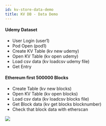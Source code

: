 ```yaml
---
id: kv-store-data-demo
title: KV DB - Data Demo
---
```


#### Udemy Dataset

- User Login (user1)
- Pod Open  (pod1)
- Create KV Table (kv new udemy)
- Open KV Table (kv open udemy)
- Load csv data (kv loadcsv udemy file)
- Get Entry 

#### Ethereum first 500000 Blocks

- Create Table (kv new blocks)
- Open KV Table (kv open blocks)
- Load csv data (kv loadcsv blocks file)
- Get Block data (kv get blocks blocknumber)
- Check that block data with etherscan 

[![](https://j.gifs.com/jZDwkl.gif)](https://gateway.ethswarm.org/access/2688969c020cb736afae9b2f6d65c834414f83f8b4fdced077eb3e5f9a7266af)

